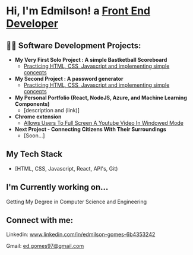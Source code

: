 <h1>Hi, I'm Edmilson! a <a href="https://www.linkedin.com/in/edmilson-gomes-6b4353242/">Front End Developer</a><br/></h1>

<h2>👨‍💻 Software Development Projects:</h2>

- <b>My Very First Solo Project : A simple Bastketball Scoreboard</b>
  - [Practicing HTML, CSS, Javascript and implementing simple concepts](https://egomessss.github.io/Basketball-Scoreboard/)
- <b>My Second Project : A password generator</b>
  - [Practicing HTML, CSS, Javascript and implementing simple concepts](https://egomessss.github.io/Password-generator/)
- <b>My Personal Portfolio (React, NodeJS, Azure, and Machine Learning Components)</b>
  - [description and (link)]</b></i>
- <b>Chrome extension</b>
  - [Allows Users To Full Screen A Youtube Video In Windowed Mode](link)
- <b>Next Project - Connecting Citizens With Their Surroundings</b>
  - [Soon...]
  
<h2>My Tech Stack</h2>

- [HTML, CSS, Javascript, React, API's, Git)

<h2>I'm Currently working on...</h2>
Getting My Degree in Computer Science and Engineering

<h2> Connect with me:</h2>

Linkedin:
www.linkedin.com/in/edmilson-gomes-6b4353242

Gmail:
ed.gomes97@gmail.com


